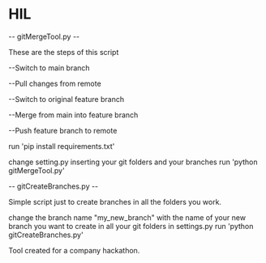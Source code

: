 # HIL
-- gitMergeTool.py --

These are the steps of this script

--Switch to main branch

--Pull changes from remote

--Switch to original feature branch

--Merge from main into feature branch

--Push feature branch to remote

run 'pip install requirements.txt'

change setting.py inserting your git folders and your branches run 'python gitMergeTool.py'

-- gitCreateBranches.py --

Simple script just to create branches in all the folders you work.

change the branch name "my_new_branch" with the name of your new branch you want to create in all your git folders in settings.py run 'python gitCreateBranches.py'

Tool created for a company hackathon.
